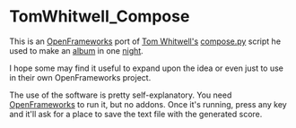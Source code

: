 # TomWhitwell_Compose

This is an [OpenFrameworks](http://openframeworks.cc/) port of [Tom Whitwell's](https://twitter.com/TomWhitwell) [compose.py](https://gist.github.com/TomWhitwell/12d06d39571c3e19fb7457dc17c4915c) script he used to make an [album](https://tomwhitwell.bandcamp.com/album/bakusre) in one [night](https://medium.com/music-thing-modular-notes/how-i-recorded-an-album-in-an-evening-with-a-lunchbox-modular-and-a-python-script-443ca08f34da).

I hope some may find it useful to expand upon the idea or even just to use in their own OpenFrameworks project.

The use of the software is pretty self-explanatory. You need [OpenFrameworks](http://openframeworks.cc/) to run it, but no addons. Once it's running, press any key and it'll ask for a place to save the text file with the generated score.
